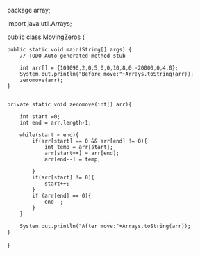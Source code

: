 package array;

import java.util.Arrays;

public class MovingZeros {

	public static void main(String[] args) {
		// TODO Auto-generated method stub

		int arr[] = {109090,2,0,5,0,0,10,8,0,-20000,0,4,0};
		System.out.println("Before move:"+Arrays.toString(arr));
		zeromove(arr);
	}

	
	private static void zeromove(int[] arr){
		
		int start =0;
		int end = arr.length-1;
		
		while(start < end){
			if(arr[start] == 0 && arr[end] != 0){
				int temp = arr[start];
				arr[start++] = arr[end];
				arr[end--] = temp;
				
			} 
			if(arr[start] != 0){
				start++;
			} 
			if (arr[end] == 0){
				end--;
			}
		}
			
		System.out.println("After move:"+Arrays.toString(arr));
	}
}
